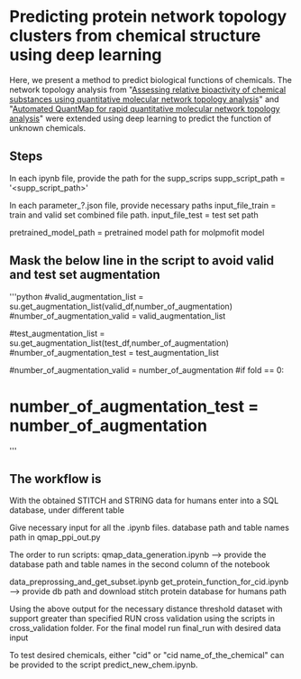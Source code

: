 # Predicting protein network topology clusters from chemical structure using deep learning


Here, we present a method to predict biological functions of chemicals. The network topology analysis from "[Assessing relative bioactivity of chemical substances using quantitative molecular network topology analysis](https://pubmed.ncbi.nlm.nih.gov/22482822/)" and "[Automated QuantMap for rapid quantitative molecular network topology analysis](https://pubmed.ncbi.nlm.nih.gov/23828784/)" were extended using deep learning to predict the function of unknown chemicals. 



## Steps

In each ipynb file, provide the path for the supp_scrips
supp_script_path = '<supp_script_path>'



In each parameter_?.json file, provide necessary paths
input_file_train = train and valid set combined file path.
input_file_test = test set path

pretrained_model_path = pretrained model path for molpmofit model



## Mask the below line in the script to avoid valid and test set augmentation

'''python
#valid_augmentation_list = su.get_augmentation_list(valid_df,number_of_augmentation)
#number_of_augmentation_valid = valid_augmentation_list

#test_augmentation_list = su.get_augmentation_list(test_df,number_of_augmentation)
#number_of_augmentation_test = test_augmentation_list
            
            
            
#number_of_augmentation_valid = number_of_augmentation
#if fold == 0:
#    number_of_augmentation_test = number_of_augmentation
'''



## The workflow is
With the obtained STITCH and STRING data for humans
enter into a SQL database, under different table

Give necessary input for all the .ipynb files.
database path and table names path in qmap_ppi_out.py 

The order to run scripts:
qmap_data_generation.ipynb --> provide the database path and table names in the second column of the notebook

data_preprossing_and_get_subset.ipynb
get_protein_function_for_cid.ipynb --> provide db path and download stitch protein database for humans path
    
    
Using the above output for the necessary distance threshold dataset with support greater than specified
RUN cross validation using the scripts in cross_validation folder.
For the final model run final_run with desired data input


To test desired chemicals, either "cid" or "cid name_of_the_chemical" can be provided to the script predict_new_chem.ipynb.

